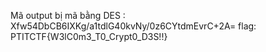 Mã output bị mã bằng DES : Xfw54DbCB6IXKg/a1tdlG40kvNy/0z6CYtdmEvrC+2A=
flag: PTITCTF{W3lC0m3_T0_Crypt0_D3S!!}